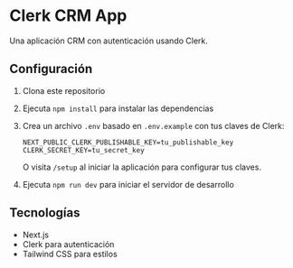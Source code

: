 # Clerk CRM App

Una aplicación CRM con autenticación usando Clerk.

## Configuración

1. Clona este repositorio
2. Ejecuta `npm install` para instalar las dependencias
3. Crea un archivo `.env` basado en `.env.example` con tus claves de Clerk:
   ```
   NEXT_PUBLIC_CLERK_PUBLISHABLE_KEY=tu_publishable_key
   CLERK_SECRET_KEY=tu_secret_key
   ```
   
   O visita `/setup` al iniciar la aplicación para configurar tus claves.

4. Ejecuta `npm run dev` para iniciar el servidor de desarrollo

## Tecnologías

- Next.js
- Clerk para autenticación
- Tailwind CSS para estilos
